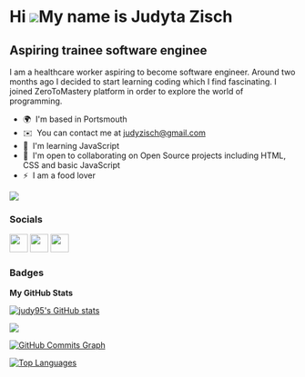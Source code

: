 Hi ![](https://user-images.githubusercontent.com/18350557/176309783-0785949b-9127-417c-8b55-ab5a4333674e.gif)My name is Judyta Zisch
====================================================================================================================================

Aspiring trainee software enginee
----------------------------------

I am a healthcare worker aspiring to become software engineer. Around two months ago I decided to start learning coding which I find fascinating. I joined ZeroToMastery platform in order to explore the world of programming.

* 🌍  I'm based in Portsmouth
* ✉️  You can contact me at [judyzisch@gmail.com](mailto:judyzisch@gmail.com)
* 🧠  I'm learning JavaScript
* 🤝  I'm open to collaborating on Open Source projects including HTML, CSS and basic JavaScript
* ⚡  I am a food lover

<a href="https://www.github.com/judy95" target="_blank" rel="noreferrer"><img
src="https://img.shields.io/github/followers/judy95?logo=github&style=for-the-badge&color=ef4444&labelColor=22272e" /></a>

### Socials

<p align="left"> <a href="https://www.github.com/judy95" target="_blank" rel="noreferrer"><img src="https://raw.githubusercontent.com/danielcranney/readme-generator/main/public/icons/socials/github.svg" width="32" height="32" /></a> <a href="https://www.linkedin.com/in/judyta-zisch-89bb2b254/" target="_blank" rel="noreferrer"><img src="https://raw.githubusercontent.com/danielcranney/readme-generator/main/public/icons/socials/linkedin.svg" width="32" height="32" /></a> <a href="http://www.medium.com/@judytazisch" target="_blank" rel="noreferrer"><img src="https://raw.githubusercontent.com/danielcranney/readme-generator/main/public/icons/socials/medium.svg" width="32" height="32" /></a></p>

### Badges

<b>My GitHub Stats</b>

<a href="http://www.github.com/judy95"><img src="https://github-readme-stats.vercel.app/api?username=judy95&show_icons=true&hide=&count_private=true&title_color=ffffff&text_color=ef4444&icon_color=ef4444&bg_color=22272e&hide_border=true&show_icons=true" alt="judy95's GitHub stats" /></a>

<a href="http://www.github.com/judy95"><img src="https://github-readme-streak-stats.herokuapp.com/?user=judy95&stroke=ef4444&background=22272e&ring=ffffff&fire=ffffff&currStreakNum=ef4444&currStreakLabel=ffffff&sideNums=ef4444&sideLabels=ef4444&dates=ef4444&hide_border=true" /></a>

<a href="http://www.github.com/judy95"><img src="https://activity-graph.herokuapp.com/graph?username=judy95&bg_color=22272e&color=ef4444&line=ef4444&point=ef4444&area_color=22272e&area=true&hide_border=true&custom_title=GitHub%20Commits%20Graph" alt="GitHub Commits Graph" /></a>

<a href="https://github.com/judy95" align="left"><img src="https://github-readme-stats.vercel.app/api/top-langs/?username=judy95&langs_count=10&title_color=ffffff&text_color=ef4444&icon_color=ef4444&bg_color=22272e&hide_border=true&locale=en&custom_title=Top%20%Languages" alt="Top Languages" /></a>
